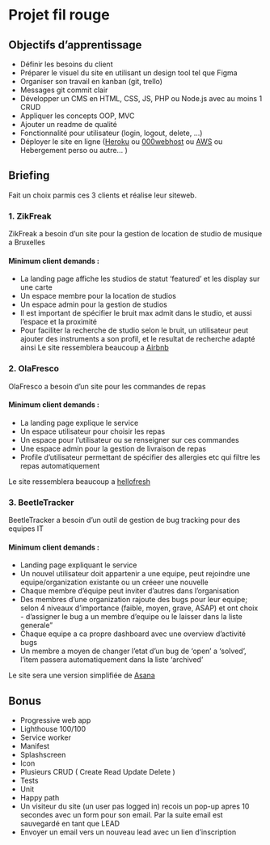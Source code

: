 # Projet fil rouge

## Objectifs d’apprentissage
- Définir les besoins du client
- Préparer le visuel du site en utilisant un design tool tel que Figma
- Organiser son travail en kanban (git, trello)
- Messages git commit clair
- Développer un CMS en HTML, CSS, JS, PHP ou Node.js avec au moins 1 CRUD
- Appliquer les concepts OOP, MVC
- Ajouter un readme de qualité
- Fonctionnalité pour utilisateur (login, logout, delete, ...)
- Déployer le site en ligne ([Heroku](https://heroku.com/) ou [000webhost](https://000webhost.com) ou [AWS](https://aws.amazon.com/fr/free) ou Hebergement perso ou autre... )

## Briefing
Fait un choix parmis ces 3 clients et réalise leur siteweb.

### 1. ZikFreak
ZikFreak a besoin d’un site pour la gestion de location de studio de musique a Bruxelles

#### Minimum client demands :

- La landing page affiche les studios de statut ‘featured’ et les display sur une carte
- Un espace membre pour la location de studios
- Un espace admin pour la gestion de studios
- Il est important de spécifier le bruit max admit dans le studio, et aussi l’espace et la proximité
- Pour faciliter la recherche de studio selon le bruit, un utilisateur peut ajouter des instruments a son profil, et le resultat de recherche adapté ainsi
Le site ressemblera beaucoup a [Airbnb](https://www.airbnb.be/)

### 2. OlaFresco
OlaFresco a besoin d’un site pour les commandes de repas

#### Minimum client demands :

- La landing page explique le service
- Un espace utilisateur pour choisir les repas
- Un espace pour l’utilisateur ou se renseigner sur ces commandes
- Une espace admin pour la gestion de livraison de repas
- Profile d’utilisateur permettant de spécifier des allergies etc qui filtre les repas automatiquement

Le site ressemblera beaucoup a [hellofresh](https://hellofresh.com/)

### 3. BeetleTracker
BeetleTracker a besoin d’un outil de gestion de bug tracking pour des equipes IT

#### Minimum client demands :

- Landing page expliquant le service
- Un nouvel utilisateur doit appartenir a une equipe, peut rejoindre une equipe/organization existante ou un créeer une nouvelle
- Chaque membre d’équipe peut inviter d’autres dans l’organisation
- Des membres d’une organization rajoute des bugs pour leur equipe; selon 4 niveaux d’importance (faible, moyen, grave, ASAP) et ont choix - d’assigner le bug a un membre d’equipe ou le laisser dans la liste generale”
- Chaque equipe a ca propre dashboard avec une overview d’activité bugs
- Un membre a moyen de changer l’etat d’un bug de ‘open’ a ‘solved’, l’item passera automatiquement dans la liste ‘archived’

Le site sera une version simplifiée de [Asana](https://asana.com/)


## Bonus
- Progressive web app
- Lighthouse 100/100
- Service worker
- Manifest
- Splashscreen
- Icon
- Plusieurs CRUD ( Create Read Update Delete )
- Tests
- Unit
- Happy path
- Un visiteur du site (un user pas logged in) recois un pop-up apres 10 secondes avec un form pour son email. Par la suite email est sauvegardé en tant que LEAD
- Envoyer un email vers un nouveau lead avec un lien d’inscription





